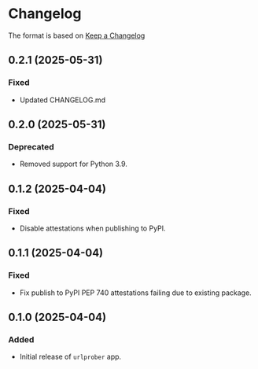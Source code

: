 # Changelog

The format is based on [Keep a Changelog](https://keepachangelog.com/en/1.0.0/)

## 0.2.1 (2025-05-31)

### Fixed

- Updated CHANGELOG.md

## 0.2.0 (2025-05-31)

### Deprecated

- Removed support for Python 3.9.

## 0.1.2 (2025-04-04)

### Fixed

- Disable attestations when publishing to PyPI.

## 0.1.1 (2025-04-04)

### Fixed

- Fix publish to PyPI PEP 740 attestations failing due to existing package.

## 0.1.0 (2025-04-04)

### Added

- Initial release of `urlprober` app.
